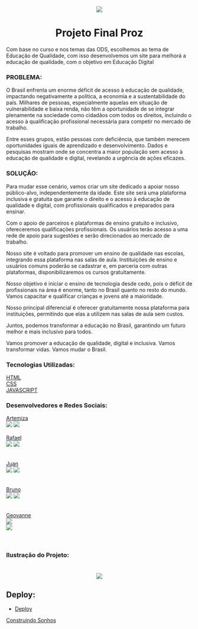 <h1 align="center">
  <img  src="https://github.com/Mizarocha/Projeto-Final-Proz/assets/88461178/6f93afec-4699-42db-aabc-7272bbba39db")
>
</h1>

 <h1 align="center">Projeto Final Proz</h1>

Com base no curso e nos temas das ODS, escolhemos ao tema de Educação de Qualidade, com isso desenvolvemos um site para melhorá a educação de qualidade, com o objetivo em Educação Digital

### PROBLEMA: 

O Brasil enfrenta um enorme déficit de acesso à educação de qualidade, impactando negativamente a política, a economia e a sustentabilidade do país. Milhares de pessoas, especialmente aquelas em situação de vulnerabilidade e baixa renda, não têm a oportunidade de se integrar plenamente na sociedade como cidadãos com todos os direitos, incluindo o acesso à qualificação profissional necessária para competir no mercado de trabalho.

Entre esses grupos, estão pessoas com deficiência, que também merecem oportunidades iguais de aprendizado e desenvolvimento. Dados e pesquisas mostram onde se concentra a maior população sem acesso à educação de qualidade e digital, revelando a urgência de ações eficazes.


### SOLUÇÃO:
Para mudar esse cenário, vamos criar um site dedicado a apoiar nosso público-alvo, independentemente da idade. Este site será uma plataforma inclusiva e gratuita que garante o direito e o acesso à educação de qualidade e digital, com profissionais qualificados e preparados para ensinar.

Com o apoio de parceiros e plataformas de ensino gratuito e inclusivo, ofereceremos qualificações profissionais. Os usuários terão acesso a uma rede de apoio para sugestões e serão direcionados ao mercado de trabalho.

Nosso site é voltado para promover um ensino de qualidade nas escolas, integrando essa plataforma nas salas de aula. Instituições de ensino e usuários comuns poderão se cadastrar e, em parceria com outras plataformas, disponibilizaremos os cursos gratuitamente.

Nosso objetivo é iniciar o ensino de tecnologia desde cedo, pois o déficit de profissionais na área é enorme, tanto no Brasil quanto no resto do mundo. Vamos capacitar e qualificar crianças e jovens até a maioridade.

Nosso principal diferencial é oferecer gratuitamente nossa plataforma para instituições, permitindo que elas a utilizem nas salas de aula sem custos.

Juntos, podemos transformar a educação no Brasil, garantindo um futuro melhor e mais inclusivo para todos.

Vamos promover a educação de qualidade, digital e inclusiva. Vamos transformar vidas. Vamos mudar o Brasil.

### Tecnologias Utilizadas:
[ HTML](https://developer.mozilla.org/pt-BR/docs/Web/HTML)         
[ CSS](https://developer.mozilla.org/pt-BR/docs/Web/CSS)       
[JAVASCRIPT](https://developer.mozilla.org/pt-BR/docs/Web/JavaScript)   

### Desenvolvedores e Redes Sociais: 
[Artemiza]()     
  <a href="https://www.linkedin.com/in/artemiza-rocha/a" target="_blank"><img src="https://img.shields.io/badge/-LinkedIn-%230077B5?style=for-the-badge&logo=linkedin&logoColor=white" target="_blank"></a> 
  <a href="https://github.com/Mizarocha" target="_blank"><img src="https://img.shields.io/badge/-GITHUB-1C6B94?style=for-the-badge&logo=github&logoColor=white" target="_blank"></a>
<br><br>
[Rafael]()  
  <a href="https://www.linkedin.com/in/rafael-romualdo-5787a3217/" target="_blank"><img src="https://img.shields.io/badge/-LinkedIn-%230077B5?style=for-the-badge&logo=linkedin&logoColor=white" target="_blank"></a> 
  <a href="https://github.com/rafaromualdo1989" target="_blank"><img src="https://img.shields.io/badge/-GITHUB-1C6B94?style=for-the-badge&logo=github&logoColor=white" target="_blank"></a>
<br><br>    
[Juan]()            
  <a href="https://www.linkedin.com/in/juanlucca846" target="_blank"><img src="https://img.shields.io/badge/-LinkedIn-%230077B5?style=for-the-badge&logo=linkedin&logoColor=white" target="_blank"></a> 
  <a href="https://github.com/JuanLucca846" target="_blank"><img src="https://img.shields.io/badge/-GITHUB-1C6B94?style=for-the-badge&logo=github&logoColor=white" target="_blank"></a>           <br><br>   
[Bruno]()   
  <a href="https://www.linkedin.com/in/bruno-eustáquio-gonçalves-536b271b1/" target="_blank"><img src="https://img.shields.io/badge/-LinkedIn-%230077B5?style=for-the-badge&logo=linkedin&logoColor=white" target="_blank"></a> 
  <a href="https://github.com/Brunoeustaquiodepaula" target="_blank"><img src="https://img.shields.io/badge/-GITHUB-1C6B94?style=for-the-badge&logo=github&logoColor=white" target="_blank"></a>
<br><br>   
[Geovanne]()      
  <a href="https://linkedin.com/in/geovannemoreira" target="_blank"><img src="https://img.shields.io/badge/-LinkedIn-%230077B5?style=for-the-badge&logo=linkedin&logoColor=white" target="_blank"></a>      
  <a href="https://github.com/geovannemoreira" target="_blank"><img src="https://img.shields.io/badge/-GITHUB-1C6B94?style=for-the-badge&logo=github&logoColor=white" target="_blank"></a>      
<br><br>  

### Ilustração do Projeto: 

<h1 align="center">
  <img  src="https://github.com/Mizarocha/Projeto-Final-Proz/assets/88461178/018c4624-b0d5-4216-9834-58043b87f466">
</h1>

## Deploy:     

- [Deploy](https://vercel.com/)

          
[Construindo Sonhos](projeto-final-proz.vercel.app)

 
  

